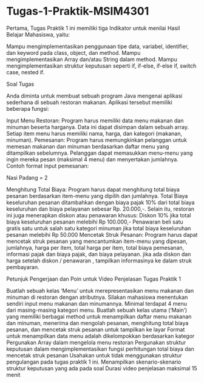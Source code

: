 # Tugas-1-Praktik-MSIM4301

Pertama, Tugas Praktik 1 ini memiliki tiga Indikator untuk menilai Hasil Belajar Mahasiswa, yaitu:

Mampu mengimplementasikan penggunaan tipe data, variabel, identifier, dan keyword pada class, object, dan method.
Mampu mengimplementasikan Array dan/atau String dalam method.
Mampu mengimplementasikan struktur keputusan seperti if, if-else, if-else if, switch case, nested if.
 

Soal Tugas

Anda diminta untuk membuat sebuah program Java mengenai aplikasi sederhana di sebuah restoran makanan. Aplikasi tersebut memiliki beberapa fungsi:

Input Menu Restoran: Program harus memiliki data menu makanan dan minuman beserta harganya. Data ini dapat disimpan dalam sebuah array. Setiap item menu harus memiliki nama, harga, dan kategori (makanan, minuman).
Pemesanan: Program harus memungkinkan pelanggan untuk memesan makanan dan minuman berdasarkan daftar menu yang ditampilkan sebelumnya. Pelanggan dapat memasukkan menu-menu yang ingin mereka pesan (maksimal 4 menu) dan menyertakan jumlahnya.
Contoh format input pemesanan:

Nasi Padang = 2

Menghitung Total Biaya: Program harus dapat menghitung total biaya pesanan berdasarkan item-menu yang dipilih dan jumlahnya. Total Biaya keseluruhan pesanan ditambahkan dengan biaya pajak 10% dari total biaya keseluruhan dan biaya pelayanan sebesar Rp. 20.000,-. Selain itu, restoran ini juga menerapkan diskon atau penawaran khusus:
Diskon 10% jika total biaya keseluruhan pesanan melebihi Rp 100.000,-
Penawaran beli satu gratis satu untuk salah satu kategori minuman jika total biaya keseluruhan pesanan melebihi Rp 50.000
Mencetak Struk Pesanan: Program harus dapat mencetak struk pesanan yang mencantumkan item-menu yang dipesan, jumlahnya, harga per item, total harga per item, total biaya pemesanan, informasi pajak dan biaya pajak, dan biaya pelayanan. jika ada diskon dan harga setelah diskon / penawaran , tampilkan informasinya ke dalam struk pembayaran.
 

Petunjuk Pengerjaan dan Poin untuk Video Penjelasan Tugas Praktik 1

Buatlah sebuah kelas ‘Menu’ untuk merepresentasikan menu makanan dan minuman di restoran dengan atributnya. Silakan mahasiswa menentukan sendiri input menu makanan dan minumannya. Minimal terdapat 4 menu dari masing-masing kategori menu.
Buatlah sebuah kelas utama (‘Main’) yang memiliki berbagai method untuk menampilkan daftar menu makanan dan minuman, menerima dan mengolah pesanan, menghitung total biaya pesanan, dan mencetak struk pesanan untuk tampilkan ke layar
Format untuk menampilkan data menu adalah dikelompokkan berdasarkan kategor
Pergunakan Array dalam mengelola menu restoran
Pergunakan struktur keputusan dalam mengimplementasikan fungsi perhitungan total biaya dan mencetak struk pesanan
Usahakan untuk tidak menggunakan struktur pengulangan pada tugas praktik 1 ini.
Menampilkan skenario-skenario struktur keputusan yang ada pada soal
Durasi video penjelasan maksimal 15 menit
